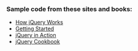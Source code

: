 ### Sample code from these sites and books:
* [How jQuery Works](http://docs.jquery.com/Tutorials:How_jQuery_Works)
* [Getting Started](http://docs.jquery.com/Tutorials:Getting_Started_with_jQuery)
* [jQuery in Action](http://www.manning.com/bibeault/)
* [jQuery Cookbook](http://shop.oreilly.com/product/9780596159788.do)